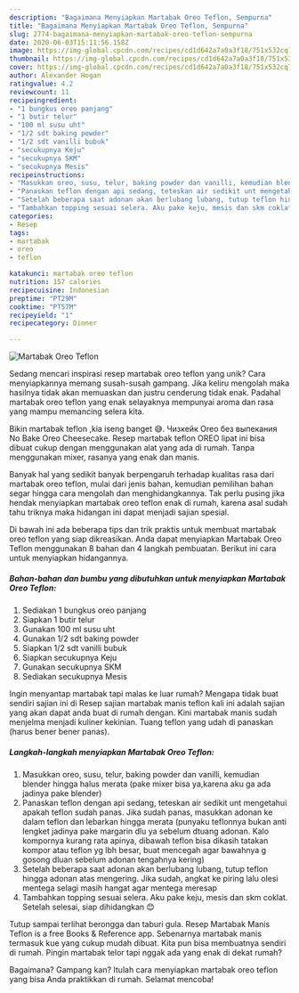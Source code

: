 ```yaml
---
description: "Bagaimana Menyiapkan Martabak Oreo Teflon, Sempurna"
title: "Bagaimana Menyiapkan Martabak Oreo Teflon, Sempurna"
slug: 2774-bagaimana-menyiapkan-martabak-oreo-teflon-sempurna
date: 2020-06-03T15:11:56.158Z
image: https://img-global.cpcdn.com/recipes/cd1d642a7a0a3f18/751x532cq70/martabak-oreo-teflon-foto-resep-utama.jpg
thumbnail: https://img-global.cpcdn.com/recipes/cd1d642a7a0a3f18/751x532cq70/martabak-oreo-teflon-foto-resep-utama.jpg
cover: https://img-global.cpcdn.com/recipes/cd1d642a7a0a3f18/751x532cq70/martabak-oreo-teflon-foto-resep-utama.jpg
author: Alexander Hogan
ratingvalue: 4.2
reviewcount: 11
recipeingredient:
- "1 bungkus oreo panjang"
- "1 butir telur"
- "100 ml susu uht"
- "1/2 sdt baking powder"
- "1/2 sdt vanilli bubuk"
- "secukupnya Keju"
- "secukupnya SKM"
- "secukupnya Mesis"
recipeinstructions:
- "Masukkan oreo, susu, telur, baking powder dan vanilli, kemudian blender hingga halus merata (pake mixer bisa ya,karena aku ga ada jadinya pake blender)"
- "Panaskan teflon dengan api sedang, teteskan air sedikit unt mengetahui apakah teflon sudah panas. Jika sudah panas, masukkan adonan ke dalam teflon dan lebarkan hingga merata (punyaku teflonnya bukan anti lengket jadinya pake margarin dlu ya sebelum dtuang adonan. Kalo kompornya kurang rata apinya, dibawah teflon bisa dikasih tatakan kompor atau teflon yg lbh besar, buat mencegah agar bawahnya g gosong dluan sebelum adonan tengahnya kering)"
- "Setelah beberapa saat adonan akan berlubang lubang, tutup teflon hingga adonan atas mengering. Jika sudah, angkat ke piring lalu olesi mentega selagi masih hangat agar mentega meresap"
- "Tambahkan topping sesuai selera. Aku pake keju, mesis dan skm coklat. Setelah selesai, siap dihidangkan 😊"
categories:
- Resep
tags:
- martabak
- oreo
- teflon

katakunci: martabak oreo teflon 
nutrition: 157 calories
recipecuisine: Indonesian
preptime: "PT29M"
cooktime: "PT57M"
recipeyield: "1"
recipecategory: Dinner

---
```



![Martabak Oreo Teflon](https://img-global.cpcdn.com/recipes/cd1d642a7a0a3f18/751x532cq70/martabak-oreo-teflon-foto-resep-utama.jpg)

Sedang mencari inspirasi resep martabak oreo teflon yang unik? Cara menyiapkannya memang susah-susah gampang. Jika keliru mengolah maka hasilnya tidak akan memuaskan dan justru cenderung tidak enak. Padahal martabak oreo teflon yang enak selayaknya mempunyai aroma dan rasa yang mampu memancing selera kita.

Bikin martabak teflon ,kia iseng banget 😅. Чизкейк Oreo без выпекания No Bake Oreo Cheesecake. Resep martabak teflon OREO lipat ini bisa dibuat cukup dengan menggunakan alat yang ada di rumah. Tanpa menggunakan mixer, rasanya yang enak dan manis.

Banyak hal yang sedikit banyak berpengaruh terhadap kualitas rasa dari martabak oreo teflon, mulai dari jenis bahan, kemudian pemilihan bahan segar hingga cara mengolah dan menghidangkannya. Tak perlu pusing jika hendak menyiapkan martabak oreo teflon enak di rumah, karena asal sudah tahu triknya maka hidangan ini dapat menjadi sajian spesial.


Di bawah ini ada beberapa tips dan trik praktis untuk membuat martabak oreo teflon yang siap dikreasikan. Anda dapat menyiapkan Martabak Oreo Teflon menggunakan 8 bahan dan 4 langkah pembuatan. Berikut ini cara untuk menyiapkan hidangannya.

<!--inarticleads1-->

##### Bahan-bahan dan bumbu yang dibutuhkan untuk menyiapkan Martabak Oreo Teflon:

1. Sediakan 1 bungkus oreo panjang
1. Siapkan 1 butir telur
1. Gunakan 100 ml susu uht
1. Gunakan 1/2 sdt baking powder
1. Siapkan 1/2 sdt vanilli bubuk
1. Siapkan secukupnya Keju
1. Gunakan secukupnya SKM
1. Sediakan secukupnya Mesis


Ingin menyantap martabak tapi malas ke luar rumah? Mengapa tidak buat sendiri sajian ini di Resep sajian martabak manis teflon kali ini adalah sajian yang akan dapat anda buat di rumah dengan. Kini martabak manis sudah menjelma menjadi kuliner kekinian. Tuang teflon yang udah di panaskan (harus bener bener panas). 

<!--inarticleads2-->

##### Langkah-langkah menyiapkan Martabak Oreo Teflon:

1. Masukkan oreo, susu, telur, baking powder dan vanilli, kemudian blender hingga halus merata (pake mixer bisa ya,karena aku ga ada jadinya pake blender)
1. Panaskan teflon dengan api sedang, teteskan air sedikit unt mengetahui apakah teflon sudah panas. Jika sudah panas, masukkan adonan ke dalam teflon dan lebarkan hingga merata (punyaku teflonnya bukan anti lengket jadinya pake margarin dlu ya sebelum dtuang adonan. Kalo kompornya kurang rata apinya, dibawah teflon bisa dikasih tatakan kompor atau teflon yg lbh besar, buat mencegah agar bawahnya g gosong dluan sebelum adonan tengahnya kering)
1. Setelah beberapa saat adonan akan berlubang lubang, tutup teflon hingga adonan atas mengering. Jika sudah, angkat ke piring lalu olesi mentega selagi masih hangat agar mentega meresap
1. Tambahkan topping sesuai selera. Aku pake keju, mesis dan skm coklat. Setelah selesai, siap dihidangkan 😊


Tutup sampai terlihat berongga dan taburi gula. Resep Martabak Manis Teflon is a free Books &amp; Reference app. Sebenarnya martabak manis termasuk kue yang cukup mudah dibuat. Kita pun bisa membuatnya sendiri di rumah. Pingin martabak telor tapi nggak ada yang enak di dekat rumah? 

Bagaimana? Gampang kan? Itulah cara menyiapkan martabak oreo teflon yang bisa Anda praktikkan di rumah. Selamat mencoba!
